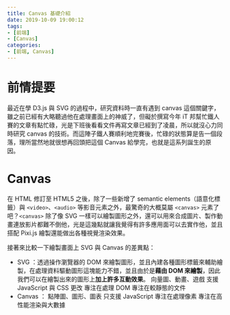 ```yaml
---
title: Canvas 基礎介紹
date: 2019-10-09 19:00:12
tags:
- [前端]
- [Canvas]
categories: 
- [前端, Canvas]
---
```


# 前情提要

最近在學 D3.js 與 SVG 的過程中，研究資料時一直有遇到 canvas 這個關鍵字，雖之前已經有大略聽過他在處理畫面上的神威了，但礙於撰寫今年 iT 邦幫忙鐵人賽的文章有點忙碌，光是下班後看看文件再寫文章已經到了凌晨，所以就沒心力同時研究 canvas 的技術。而這陣子鐵人賽順利地完賽後，忙碌的狀態算是告一個段落，理所當然地就很想再回頭把這個 Canvas 給學完，也就是這系列誕生的原因。

# Canvas

在 HTML 修訂至 HTML5 之後，除了一些新增了 semantic elements（語意化標籤）與 `<video>`、`<audio>` 等影音元素之外，最驚奇的大概莫屬 `<canvas>` 元素了吧？`<canvas>` 除了像 SVG 一樣可以繪製圖形之外，還可以用來合成圖片、製作動畫連放影片都難不倒他，光是這幾點就讓我覺得有許多應用面可以去實作他，並且搭配 Pixi.js 繪製還能做出各種視覺渲染效果。

接著來比較一下繪製畫面上 SVG 與 Canvas 的差異點：
- SVG ：透過操作瀏覽器的 DOM 來繪製圖形，並且內建各種圖形標籤來輔助繪製，在處理資料驅動圖形這塊能力不錯，並且由於是**藉由 DOM 來繪製**，因此我們可以在繪製出來的圖形上**加上許多互動效果**。
向量圖、動畫、遊戲
支援 JavaScript 與 CSS 更改
專注在處理 DOM
專注在較靜態的文件
- Canvas ：
點陣圖、圖形、圖表
只支援 JavaScript
專注在處理像素
專注在高性能渲染與大數據
